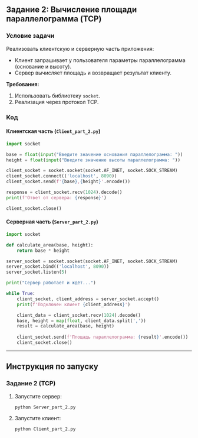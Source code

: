 ## Задание 2: Вычисление площади параллелограмма (TCP)

### Условие задачи  
Реализовать клиентскую и серверную часть приложения:  
- Клиент запрашивает у пользователя параметры параллелограмма (основание и высоту).  
- Сервер вычисляет площадь и возвращает результат клиенту.  

**Требования:**  
1. Использовать библиотеку `socket`.  
2. Реализация через протокол TCP.  

### Код

#### Клиентская часть (`Client_part_2.py`)
```python
import socket

base = float(input("Введите значение основания параллелограмма: "))
height = float(input("Введите значение высоты параллелограмма: "))

client_socket = socket.socket(socket.AF_INET, socket.SOCK_STREAM)
client_socket.connect(('localhost', 8090))
client_socket.send(f'{base},{height}'.encode())

response = client_socket.recv(1024).decode()
print(f'Ответ от сервера: {response}')

client_socket.close()
```

#### Серверная часть (`Server_part_2.py`)
```python
import socket

def calculate_area(base, height):
    return base * height

server_socket = socket.socket(socket.AF_INET, socket.SOCK_STREAM)
server_socket.bind(('localhost', 8090))
server_socket.listen(5)

print("Сервер работает и ждёт...")

while True:
    client_socket, client_address = server_socket.accept()
    print(f'Подключен клиент {client_address}')

    client_data = client_socket.recv(1024).decode()
    base, height = map(float, client_data.split(','))
    result = calculate_area(base, height)
    
    client_socket.send(f'Площадь параллелограмма: {result}'.encode())
    client_socket.close()
```

---

## Инструкция по запуску

### Задание 2 (TCP)
1. Запустите сервер:
   ```
   python Server_part_2.py
   ```
2. Запустите клиент:
   ```
   python Client_part_2.py
   ```